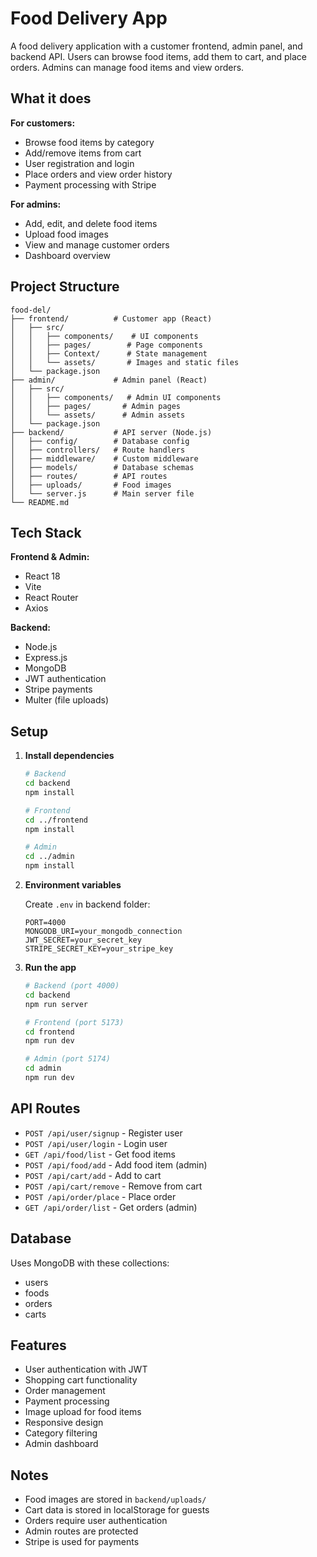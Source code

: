 # Food Delivery App

A food delivery application with a customer frontend, admin panel, and backend API. Users can browse food items, add them to cart, and place orders. Admins can manage food items and view orders.

## What it does

**For customers:**
- Browse food items by category
- Add/remove items from cart
- User registration and login
- Place orders and view order history
- Payment processing with Stripe

**For admins:**
- Add, edit, and delete food items
- Upload food images
- View and manage customer orders
- Dashboard overview

## Project Structure

```
food-del/
├── frontend/          # Customer app (React)
│   ├── src/
│   │   ├── components/    # UI components
│   │   ├── pages/        # Page components
│   │   ├── Context/      # State management
│   │   └── assets/       # Images and static files
│   └── package.json
├── admin/             # Admin panel (React)
│   ├── src/
│   │   ├── components/   # Admin UI components
│   │   ├── pages/       # Admin pages
│   │   └── assets/      # Admin assets
│   └── package.json
├── backend/           # API server (Node.js)
│   ├── config/        # Database config
│   ├── controllers/   # Route handlers
│   ├── middleware/    # Custom middleware
│   ├── models/        # Database schemas
│   ├── routes/        # API routes
│   ├── uploads/       # Food images
│   └── server.js      # Main server file
└── README.md
```

## Tech Stack

**Frontend & Admin:**
- React 18
- Vite
- React Router
- Axios

**Backend:**
- Node.js
- Express.js
- MongoDB
- JWT authentication
- Stripe payments
- Multer (file uploads)

## Setup

1. **Install dependencies**
   ```bash
   # Backend
   cd backend
   npm install

   # Frontend
   cd ../frontend
   npm install

   # Admin
   cd ../admin
   npm install
   ```

2. **Environment variables**

   Create `.env` in backend folder:
   ```
   PORT=4000
   MONGODB_URI=your_mongodb_connection
   JWT_SECRET=your_secret_key
   STRIPE_SECRET_KEY=your_stripe_key
   ```

3. **Run the app**
   ```bash
   # Backend (port 4000)
   cd backend
   npm run server

   # Frontend (port 5173)
   cd frontend
   npm run dev

   # Admin (port 5174)
   cd admin
   npm run dev
   ```

## API Routes

- `POST /api/user/signup` - Register user
- `POST /api/user/login` - Login user
- `GET /api/food/list` - Get food items
- `POST /api/food/add` - Add food item (admin)
- `POST /api/cart/add` - Add to cart
- `POST /api/cart/remove` - Remove from cart
- `POST /api/order/place` - Place order
- `GET /api/order/list` - Get orders (admin)

## Database

Uses MongoDB with these collections:
- users
- foods
- orders
- carts

## Features

- User authentication with JWT
- Shopping cart functionality
- Order management
- Payment processing
- Image upload for food items
- Responsive design
- Category filtering
- Admin dashboard

## Notes

- Food images are stored in `backend/uploads/`
- Cart data is stored in localStorage for guests
- Orders require user authentication
- Admin routes are protected
- Stripe is used for payments 